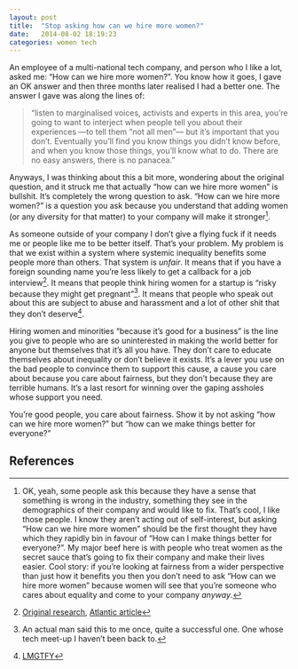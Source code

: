 ```yaml
---
layout: post
title:  "Stop asking how can we hire more women?"
date:   2014-08-02 18:19:23
categories: women tech
---
```

An employee of a multi-national tech company, and person who I like a lot, asked me: &ldquo;How can we hire more women?&rdquo;. You know how it goes, I gave an OK answer and then three months later realised I had a better one. The answer I gave was along the lines of:

>&ldquo;listen to marginalised voices, activists and experts in this area, you&rsquo;re going to want to interject when people tell you about their experiences &mdash;to tell them &ldquo;not all men&rdquo;&mdash; but it&rsquo;s important that you don&rsquo;t. Eventually you&rsquo;ll find you know things you didn&rsquo;t know before, and when you know those things, you&rsquo;ll know what to do. There are no easy answers, there is no panacea.&rdquo;


Anyways, I was thinking about this a bit more, wondering about the original question, and it struck me that actually &ldquo;how can we hire more women&rdquo; is bullshit. It&rsquo;s completely the wrong question to ask. &ldquo;How can we hire more women?&rdquo; is a question you ask because you understand that adding women (or any diversity for that matter) to your company will make it stronger[^1].


As someone outside of your company I don&rsquo;t give a flying fuck if it needs me or people like me to be better itself. That&rsquo;s your problem. My problem is that we exist within a system where systemic inequality benefits some people more than others. That system is *unfair*. It means that if you have a foreign sounding name you&rsquo;re less likely to get a callback for a job interview[^2]. It means that people think hiring women for a startup is &ldquo;risky because they might get pregnant&rdquo;[^3]. It means that people who speak out about this are subject to abuse and harassment and a lot of other shit that they don&rsquo;t deserve[^4].


Hiring women and minorities &ldquo;because it&rsquo;s good for a business&rdquo; is the line you give to people who are so uninterested in making the world better for anyone but themselves that it&rsquo;s all you have. They don&rsquo;t care to educate themselves about inequality or don&rsquo;t believe it exists. It&rsquo;s a lever you use on the bad people to convince them to support this cause, a cause you care about because you care about fairness, but they don&rsquo;t because they are terrible humans. It&rsquo;s a last resort for winning over the gaping assholes whose support you need.


You&rsquo;re good people, you care about fairness. Show it by not asking &ldquo;how can we hire more women?&rdquo; but &ldquo;how can we make things better for everyone?&rdquo;

## References
[^1]:OK, yeah, some people ask this because they have a sense that something is wrong in the industry, something they see in the demographics of their company and would like to fix. That&rsquo;s cool, I like those people. I know they aren&rsquo;t acting out of self-interest, but asking &ldquo;How can we hire more women&rdquo; should be the first thought they have which they rapidly bin in favour of &ldquo;How can I make things better for everyone?&rdquo;. My major beef here is with people who treat women as the secret sauce that&rsquo;s going to fix their company and make their lives easier. Cool story: if you&rsquo;re looking at fairness from a wider perspective than just how it benefits you then you don&rsquo;t need to ask &ldquo;How can we hire more women&rdquo; because women will see that you&rsquo;re someone who cares about equality and come to your company _anyway_.
[^2]:[Original research](http://www.aeaweb.org/articles.php?doi=10.1257/0002828042002561), [Atlantic article](http://www.theatlantic.com/business/archive/2014/07/who-wins-in-the-name-game/374912/)
[^3]:An actual man said this to me once, quite a successful one. One whose tech meet-up I haven&rsquo;t been back to.
[^4]:[LMGTFY](http://lmgtfy.com/?q=twitter+harassment)
